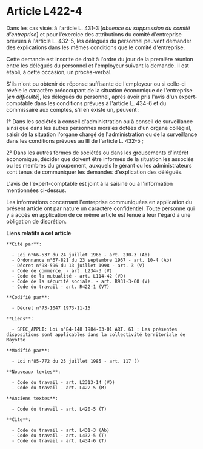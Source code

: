 # Article L422-4

Dans les cas visés à l'article L. 431-3 [*absence ou suppression du comité d'entreprise*] et pour l'exercice des attributions
du comité d'entreprise prévues à l'article L. 432-5, les délégués du personnel peuvent demander des explications dans les
mêmes conditions que le comité d'entreprise.

Cette demande est inscrite de droit à l'ordre du jour de la première réunion entre les délégués du personnel et l'employeur
suivant la demande. Il est établi, à cette occasion, un procès-verbal.

S'ils n'ont pu obtenir de réponse suffisante de l'employeur ou si celle-ci révèle le caractère préoccupant de la situation
économique de l'entreprise [*en difficulté*], les délégués du personnel, après avoir pris l'avis d'un expert-comptable dans
les conditions prévues à l'article L. 434-6 et du commissaire aux comptes, s'il en existe un, peuvent :

1° Dans les sociétés à conseil d'administration ou à conseil de surveillance ainsi que dans les autres personnes morales
dotées d'un organe collégial, saisir de la situation l'organe chargé de l'administration ou de la surveillance dans les
conditions prévues au III de l'article L. 432-5 ;

2° Dans les autres formes de sociétés ou dans les groupements d'intérêt économique, décider que doivent être informés de la
situation les associés ou les membres du groupement, auxquels le gérant ou les administrateurs sont tenus de communiquer les
demandes d'explication des délégués.

L'avis de l'expert-comptable est joint à la saisine ou à l'information mentionnées ci-dessus.

Les informations concernant l'entreprise communiquées en application du présent article ont par nature un caractère
confidentiel. Toute personne qui y a accès en application de ce même article est tenue à leur l'égard à une obligation de
discrétion.

**Liens relatifs à cet article**

	**Cité par**:

	  - Loi n°66-537 du 24 juillet 1966 - art. 230-3 (Ab)
	  - Ordonnance n°67-821 du 23 septembre 1967 - art. 10-4 (Ab)
	  - Décret n°98-596 du 13 juillet 1998 - art. 3 (V)
	  - Code de commerce. - art. L234-3 (V)
	  - Code de la mutualité - art. L114-42 (VD)
	  - Code de la sécurité sociale. - art. R931-3-60 (V)
	  - Code du travail - art. R422-1 (VT)

	**Codifié par**:

	  - Décret n°73-1047 1973-11-15

	**Liens**:

	  - SPEC_APPLI: Loi n°84-148 1984-03-01 ART. 61 : Les présentes dispositions sont applicables dans la collectivité territoriale de Mayotte

	**Modifié par**:

	  - Loi n°85-772 du 25 juillet 1985 - art. 117 ()

	**Nouveaux textes**:

	  - Code du travail - art. L2313-14 (VD)
	  - Code du travail - art. L422-5 (M)

	**Anciens textes**:

	  - Code du travail - art. L420-5 (T)

	**Cite**:

	  - Code du travail - art. L431-3 (Ab)
	  - Code du travail - art. L432-5 (T)
	  - Code du travail - art. L434-6 (T)

